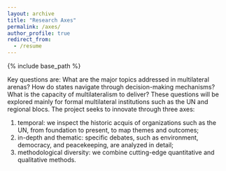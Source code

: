 ```yaml
---
layout: archive
title: "Research Axes"
permalink: /axes/
author_profile: true
redirect_from:
  - /resume
---
```


{% include base_path %}

Key questions are: What are the major topics addressed in multilateral arenas? How do states navigate through decision-making mechanisms? What is the capacity of multilateralism to deliver? These questions will be explored mainly for formal multilateral institutions such as the UN and regional blocs. The project seeks to innovate through three axes: 

1) temporal: we inspect the historic acquis of organizations such as the UN, from foundation to present, to map themes and outcomes; 
2) in-depth and thematic: specific debates, such as environment, democracy, and peacekeeping, are analyzed in detail; 
3) methodological diversity: we combine cutting-edge quantitative and qualitative methods.
